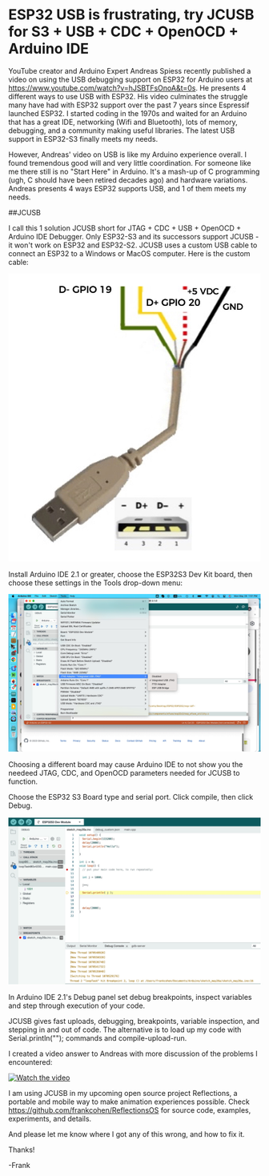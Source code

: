 # ESP32 USB is frustrating, try JCUSB for S3 + USB + CDC + OpenOCD + Arduino IDE

YouTube creator and Arduino Expert Andreas Spiess recently published a video on using the USB debugging support on ESP32 for Arduino users at https://www.youtube.com/watch?v=hJSBTFsOnoA&t=0s. He presents 4 different ways to use USB with ESP32. His video culminates the struggle many have had with ESP32 support over the past 7 years since Espressif launched ESP32. I started coding in the 1970s and waited for an Arduino that has a great IDE, networking (Wifi and Bluetooth), lots of memory, debugging, and a community making useful libraries. The latest USB support in ESP32-S3 finally meets my needs.

However, Andreas' video on USB is like my Arduino experience overall. I found tremendous good will and very little coordination. For someone like me there still is no "Start Here" in Arduino. It's a mash-up of C programming (ugh, C should have been retired decades ago) and hardware variations. Andreas presents 4 ways ESP32 supports USB, and 1 of them meets my needs.

##JCUSB

I call this 1 solution JCUSB short for JTAG + CDC + USB + OpenOCD + Arduino IDE Debugger. Only ESP32-S3 and its successors support JCUSB - it won't work on ESP32 and ESP32-S2. JCUSB uses a custom USB cable to connect an ESP32 to a Windows or MacOS computer. Here is the custom cable:

![JCUSB Cable](https://github.com/frankcohen/ReflectionsOS/blob/main/Docs/images/UCuSB_cable.jpg)

Install Arduino IDE 2.1 or greater, choose the ESP32S3 Dev Kit board, then choose these settings in the Tools drop-down menu:

![JCUSB Arduino IDE 2.1 settings for ESP32-S3 board](https://github.com/frankcohen/ReflectionsOS/blob/main/Docs/images/ESP32-S3_Board_Settings.jpg)

Choosing a different board may cause Arduino IDE to not show you the needeed JTAG, CDC, and OpenOCD parameters needed for JCUSB to function.

Choose the ESP32 S3 Board type and serial port. Click compile, then click Debug.

![Arduinno IDE 2.1 Debugger](https://github.com/frankcohen/ReflectionsOS/blob/main/Docs/images/Arduino_21_Debugger.jpg)

In Arduino IDE 2.1's Debug panel set debug breakpoints, inspect variables and step through execution of your code.

JCUSB gives fast uploads, debugging, breakpoints, variable inspection, and stepping in and out of code. The alternative is to load up my code with  Serial.println(""); commands and compile-upload-run.

I created a video answer to Andreas with more discussion of the problems I encountered:

[![Watch the video](http://i3.ytimg.com/vi/vQBxMgNvwZI/hqdefault.jpg)]( https://www.youtube.com/watch?v=vQBxMgNvwZI)

I am using JCUSB in my upcoming open source project Reflections, a portable and mobile way to make animation experiences possible. Check https://github.com/frankcohen/ReflectionsOS for source code, examples, experiments, and details.

And please let me know where I got any of this wrong, and how to fix it. 

Thanks!

-Frank
